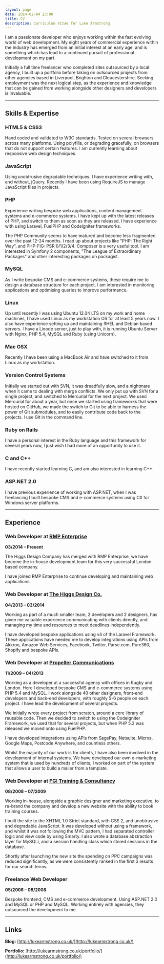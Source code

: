 ```yaml
---
layout: page
date: 2014-02-04 23:00
title: CV
description: Curriculum Vitae for Luke Armstrong
---
```



I am a passionate developer who enjoys working within the fast evolving world of web development. My eight years of commercial experience within the industry has emerged from an initial interest at an early age, and is something which has lead to a continued pursuit of professional development on my part.

Initially a full time freelancer who completed sites outsourced by a local agency, I built up a portfolio before taking on outsourced projects from other agencies based in Liverpool, Brighton and Gloucestershire. Seeking employment was the next logical step, as the experience and knowledge that can be gained from working alongside other designers and developers is invaluable.


---

## Skills & Expertise

### HTML5 & CSS3
Hand coded and validated to W3C standards. Tested on several browsers across many platforms. Using polyfills, or degrading gracefully, on browsers that do not support certain features. I am currently learning about responsive web design techniques.

### JavaScript
Using unobtrusive degradable techniques. I have experience writing with, and without, jQuery. Recently I have been using RequireJS to manage JavaScript files in projects.

### PHP
Experience writing bespoke web applications, content management systems and e-commerce systems. I have kept up with the latest releases of PHP, and switch to them as soon as they are released. I have experience with using Laravel, FuelPHP and CodeIgniter frameworks.

The PHP Community seems to have matured and become less fragmented over the past 12-24 months. I read up about projects like "PHP: The Right Way", and PHP-FIG: PSR 0/1/2/3/4. Composer is a very useful tool. I am interested in Symfony 2 components, "The League of Extraordinary Packages" and other interesting packages on packagist.

### MySQL
As I write bespoke CMS and e-commerce systems, these require me to design a database structure for each project. I am interested in monitoring applications and optimising queries to improve performance.

### Linux
Up until recently I was using Ubuntu 12.04 LTS on my work and home machines, I have used Linux as my workstation OS for at least 5 years now. I also have experience setting up and maintaining RHEL and Debian based servers. I have a Linode server, just to play with, it is running Ubuntu Server with Nginx, PHP 5.4, MySQL and Ruby (using Unicorn).

### Mac OSX
Recently I have been using a MacBook Air and have switched to it from Linux as my workstation.

### Version Control Systems
Initially we started out with SVN, it was dreadfully slow, and a nightmare when it came to dealing with merge conflicts. We only put up with SVN for a single project, and switched to Mercurial for the next project. We used Mercurial for about a year, but once we started using frameworks that were hosted on GitHub, we made the switch to Git to be able to harness the power of Git submodules, and to easily contribute code back to the projects. I use Git in the command line.

### Ruby on Rails
I have a personal interest in the Ruby language and this framework for several years now, I just wish I had more of an opportunity to use it.

### C and C++
I have recently started learning C, and am also interested in learning C++.

### ASP.NET 2.0
I have previous experience of working with ASP.NET, when I was freelancing I built bespoke CMS and e-commerce systems using C# for Windows server platforms.

---

## Experience


### Web Developer at [RMP Enterprise](http://rmpenterprise.co.uk/)
**03/2014 – Present**

The Higgs Design Company has merged with RMP Enterprise, we have become the in-house development team for this very successful London based company.

I have joined RMP Enterprise to continue developing and maintaining web applications.


### Web Developer at [The Higgs Design Co.](http://higgsdesign.com/)
**04/2013 – 03/2014**

Working as part of a much smaller team, 2 developers and 2 designers, has given me valuable experience communicating with clients directly, and managing my time and resources to meet deadlines independently.

I have developed bespoke applications using v4 of the Laravel Framework. These applications have needed me to develop integrations using APIs from Akkroo, Amazon Web Services, Facebook, Twitter, Parse.com, Pure360, Shopify and bespoke APIs.


### Web Developer at [Propeller Communications](http://www.propcom.co.uk/)
**11/2009 – 04/2013**

Working as a developer at a successful agency with offices in Rugby and London. Here I developed bespoke CMS and e-commerce systems using PHP 5.4 and MySQL. I work alongside 40 other designers, front-end developers and back-end developers, with roughly 5-6 people on each project. I have lead the development of several projects.

We initially wrote every project from scratch, around a core library of reusable code. Then we decided to switch to using the CodeIgniter Framework, we used that for several projects, but when PHP 5.3 was released we moved onto using FuelPHP.

I have developed integrations using APIs from SagePay, Netsuite, Micros, Google Maps, Postcode Anywhere, and countless others.

Whilst the majority of our work is for clients, I have also been involved in the development of internal systems. We have developed our own e-marketing system that is used by hundreds of clients, I worked on part of the system that allows a user to build a mailer from a template.


### Web Developer at [FGI Training & Consultancy](http://www.fgiltd.co.uk/)
**08/2008 – 07/2009**

Working in-house, alongside a graphic designer and marketing executive, to re-brand the company and develop a new website with the ability to book training courses.

I built the site to the XHTML 1.0 Strict standard, with CSS 2, and unobtrusive and degradable JavaScript. It was developed without using a framework, and whilst it was not following the MVC pattern, I had separated controller logic and view code by using Smarty. I also wrote a database abstraction layer for MySQLi, and a session handling class which stored sessions in the database.

Shortly after launching the new site the spending on PPC campaigns was reduced significantly, as we were consistently ranked in the first 3 results for our search terms.


### Freelance Web Developer
**05/2006 – 08/2008**

Bespoke frontend, CMS and e-commerce development. Using ASP.NET 2.0 and MySQL or PHP and MySQL. Working entirely with agencies, they outsourced the development to me.



---


## Links

**Blog:**      [http://lukearmstrong.co.uk/](http://lukearmstrong.co.uk/)

**Portfolio:** [http://lukearmstrong.co.uk/portfolio/](http://lukearmstrong.co.uk/portfolio/)